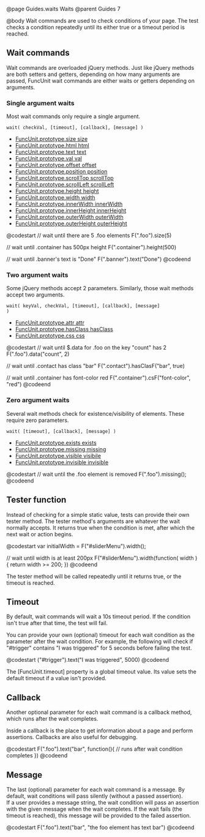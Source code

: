 @page Guides.waits Waits
@parent Guides 7

@body
Wait commands are used to check conditions of your page. The test checks a condition repeatedly 
until its either true or a timeout period is reached.

## Wait commands

Wait commands are overloaded jQuery methods.  Just like jQuery methods are both setters and 
getters, depending on how many arguments are passed, FuncUnit wait commands are either waits or 
getters depending on arguments.

### Single argument waits

Most wait commands only require a single argument.

<code>wait( checkVal, [timeout], [callback], [message] )</code>

- [FuncUnit.prototype.size size](../docs/FuncUnit.prototype.size.html)
- [FuncUnit.prototype.html html](../docs/FuncUnit.prototype.html.html)
- [FuncUnit.prototype.text text](../docs/FuncUnit.prototype.text.html)
- [FuncUnit.prototype.val val](../docs/FuncUnit.prototype.val.html)
- [FuncUnit.prototype.offset offset](../docs/FuncUnit.prototype.offset.html)
- [FuncUnit.prototype.position position](../docs/FuncUnit.prototype.position.html)
- [FuncUnit.prototype.scrollTop scrollTop](../docs/FuncUnit.prototype.scrollTop.html)
- [FuncUnit.prototype.scrollLeft scrollLeft](../docs/FuncUnit.prototype.scrollLeft.html)
- [FuncUnit.prototype.height height](../docs/FuncUnit.prototype.height.html)
- [FuncUnit.prototype.width width](../docs/FuncUnit.prototype.width.html)
- [FuncUnit.prototype.innerWidth innerWidth](../docs/FuncUnit.prototype.innerWidth.html)
- [FuncUnit.prototype.innerHeight innerHeight](../docs/FuncUnit.prototype.innerHeight.html)
- [FuncUnit.prototype.outerWidth outerWidth](../docs/FuncUnit.prototype.outerWidth.html)
- [FuncUnit.prototype.outerHeight outerHeight](../docs/FuncUnit.prototype.outerHeight.html)

@codestart
// wait until there are 5 .foo elements
F(".foo").size(5)

// wait until .container has 500px height
F(".container").height(500)

// wait until .banner's text is "Done"
F(".banner").text("Done")
@codeend

### Two argument waits

Some jQuery methods accept 2 parameters.  Similarly, those wait methods accept two arguments.

<code>wait( keyVal, checkVal, [timeout], [callback], [message] )</code>

- [FuncUnit.prototype.attr attr](../docs/FuncUnit.prototype.attr.html)
- [FuncUnit.prototype.hasClass hasClass](../docs/FuncUnit.prototype.hasClass.html)
- [FuncUnit.prototype.css css](../docs/FuncUnit.prototype.css.html)

@codestart
// wait until $.data for .foo on the key "count" has 2
F(".foo").data("count", 2)

// wait until .contact has class "bar"
F(".contact").hasClasF("bar", true)

// wait until .container has font-color red
F(".container").csF("font-color", "red")
@codeend

### Zero argument waits

Several wait methods check for existence/visibility of elements. These require zero parameters.

<code>wait( [timeout], [callback], [message] )</code>

- [FuncUnit.prototype.exists exists](../docs/FuncUnit.prototype.exists.html)
- [FuncUnit.prototype.missing missing](../docs/FuncUnit.prototype.missing.html)
- [FuncUnit.prototype.visible visibile](../docs/FuncUnit.prototype.visible.html)
- [FuncUnit.prototype.invisible invisible](../docs/FuncUnit.prototype.invisible.html)

@codestart
// wait until the .foo element is removed
F(".foo").missing();
@codeend

## Tester function

Instead of checking for a simple static value, tests can provide their own tester method. The tester 
method's arguments are whatever the wait normally accepts.  It returns true when the condition is met, 
after which the next wait or action begins.

@codestart
var initialWidth = F("#sliderMenu").width();

// wait until width is at least 200px
F("#sliderMenu").width(function( width ) {
  return width >= 200;
})
@codeend  

The tester method will be called repeatedly until it returns true, or the timeout is reached.

## Timeout

By default, wait commands will wait a 10s timeout period.  If the condition isn't true after that time, 
the test will fail.  

You can provide your own (optional) timeout for each wait condition as the parameter after 
the wait condition.  For example, the following will check if "#trigger" contains "I was triggered" for 
5 seconds before failing the test.

@codestart
("#trigger").text("I was triggered", 5000)
@codeend

The [FuncUnit.timeout] property is a global timeout value.  Its value sets the default timeout if a value isn't 
provided.

## Callback

Another optional parameter for each wait command is a callback method, which runs after the wait completes.

Inside a callback is the place to get information about a page and perform assertions. Callbacks are 
also useful for debugging.

@codestart
F(".foo").text("bar", function(){
  // runs after wait condition completes
})
@codeend

## Message

The last (optional) parameter for each wait command is a message.  By default, wait conditions will pass silently (without a passed assertion).  
If a user provides a message string, the wait condition will pass an assertion with the given message when the wait completes.  If the wait fails 
(the timeout is reached), this message will be provided to the failed assertion.

@codestart
F(".foo").text("bar", "the foo element has text bar")
@codeend
